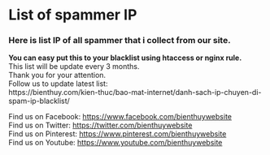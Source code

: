 # List of spammer IP
<h3>Here is list IP of all spammer that i collect from our site. </h3>
<strong>You can easy put this to your blacklist using htaccess or nginx rule. </strong> <br>
This list will be update every 3 months.  <br>
Thank you for your attention.  <br>
Follow us to update latest list:  <br>
https://bienthuy.com/kien-thuc/bao-mat-internet/danh-sach-ip-chuyen-di-spam-ip-blacklist/ <br> 

Find us on Facebook: https://www.facebook.com/bienthuywebsite  <br>
Find us on Twitter: https://twitter.com/bienthuywebsite  <br>
Find us on Pinterest: https://www.pinterest.com/bienthuywebsite  <br>
Find us on Youtube: https://www.youtube.com/bienthuywebsite  <br>
